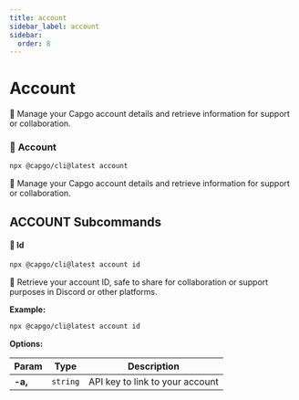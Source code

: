 ```yaml
---
title: account
sidebar_label: account
sidebar:
  order: 8
---
```


# Account

👤 Manage your Capgo account details and retrieve information for support or collaboration.

### <a id="account"></a> 👤 **Account**

```bash
npx @capgo/cli@latest account
```

👤 Manage your Capgo account details and retrieve information for support or collaboration.

## ACCOUNT Subcommands

#### <a id="account-id"></a> 🔹 **Id**

```bash
npx @capgo/cli@latest account id
```

🪪 Retrieve your account ID, safe to share for collaboration or support purposes in Discord or other platforms.


**Example:**

```bash
npx @capgo/cli@latest account id
```

**Options:**

| Param          | Type          | Description          |
| -------------- | ------------- | -------------------- |
| **-a,** | <code>string</code> | API key to link to your account |

